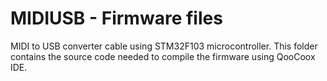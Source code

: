 # MIDIUSB - Firmware files
MIDI to USB converter cable using STM32F103 microcontroller. This folder contains the source code needed to compile the firmware using QooCoox IDE.
